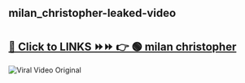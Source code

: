 
 ## milan_christopher-leaked-video 

# <h2><a href="https://clipsfans.com/milan_christopher&ref=git">🔗 Click to LINKS ⏩⏩ 👉 🟢 milan christopher </a></h2>

<a href="https://clipsfans.com/milan_christopher&ref=git" rel="nofollow" data-target="animated-image.originalLink"><img src="https://i.ibb.co.com/xMMVF88/686577567.gif" alt="Viral Video Original" style="max-width: 100%; display: inline-block;" data-target="animated-image.originalImage"></a>

